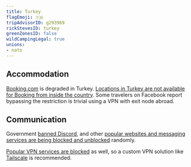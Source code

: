 ```yaml
---
title: Turkey
flagEmoji: 🇹🇷
tripAdvisorID: g293969
rickStevesID: turkey
greenZonesID: false
wildCampingLegal: true
unions:
- nato
---
```


## Accommodation

[Booking.com](https://booking.com) is degraded in Turkey. [Locations in Turkey are not available for Booking from inside the country](https://www.tripadvisor.com/ShowTopic-g293974-i368-k14656805-o10-Website_blocked_in_Turkey-Istanbul.html). Some travelers on Facebook report bypassing the restriction is trivial using a VPN with exit node abroad.

## Communication

Government [banned Discord](https://www.reuters.com/technology/turkey-blocks-instant-messaging-platform-discord-2024-10-09/), and other [popular websites and messaging services are being blocked and unblocked](https://www.heise.de/en/news/Access-to-various-internet-platforms-in-Turkey-restricted-10322021.html) randomly.

[Popular VPN services are blocked](https://stockholmcf.org/turkey-blocks-access-to-27-popular-vpn-services-amid-tightening-internet-restrictions/) as well, so a custom VPN solution like [Tailscale](https://tailscale.com/) is recommended.
